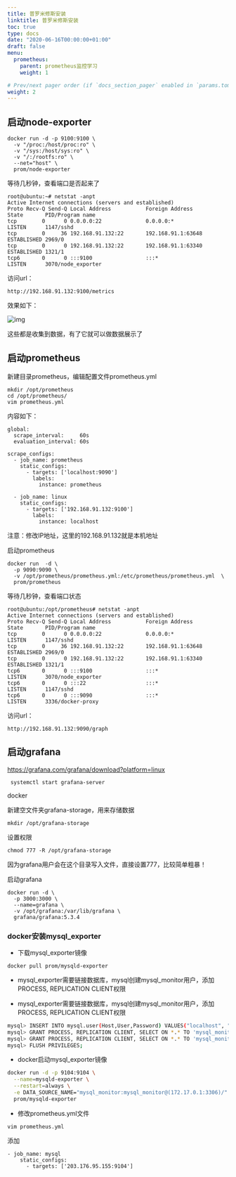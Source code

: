 ```yaml
---
title: 普罗米修斯安装
linktitle: 普罗米修斯安装
toc: true
type: docs
date: "2020-06-16T00:00:00+01:00"
draft: false
menu:
  prometheus:
    parent: prometheus监控学习
    weight: 1

# Prev/next pager order (if `docs_section_pager` enabled in `params.toml`)
weight: 2
---
```


## 启动node-exporter



```
docker run -d -p 9100:9100 \
  -v "/proc:/host/proc:ro" \
  -v "/sys:/host/sys:ro" \
  -v "/:/rootfs:ro" \
  --net="host" \
  prom/node-exporter
```



 

等待几秒钟，查看端口是否起来了



```
root@ubuntu:~# netstat -anpt
Active Internet connections (servers and established)
Proto Recv-Q Send-Q Local Address           Foreign Address         State       PID/Program name
tcp        0      0 0.0.0.0:22              0.0.0.0:*               LISTEN      1147/sshd       
tcp        0     36 192.168.91.132:22       192.168.91.1:63648      ESTABLISHED 2969/0          
tcp        0      0 192.168.91.132:22       192.168.91.1:63340      ESTABLISHED 1321/1          
tcp6       0      0 :::9100                 :::*                    LISTEN      3070/node_exporter
```



 

访问url：

```
http://192.168.91.132:9100/metrics
```

 

效果如下：

![img](https://img2018.cnblogs.com/blog/1341090/201811/1341090-20181108172459066-1268369984.png)

 

这些都是收集到数据，有了它就可以做数据展示了

 

## 启动prometheus

新建目录prometheus，编辑配置文件prometheus.yml

```
mkdir /opt/prometheus
cd /opt/prometheus/
vim prometheus.yml
```

 

内容如下：



```
global:
  scrape_interval:     60s
  evaluation_interval: 60s
 
scrape_configs:
  - job_name: prometheus
    static_configs:
      - targets: ['localhost:9090']
        labels:
          instance: prometheus
 
  - job_name: linux
    static_configs:
      - targets: ['192.168.91.132:9100']
        labels:
          instance: localhost
```



 

注意：修改IP地址，这里的192.168.91.132就是本机地址

 

启动prometheus

```
docker run  -d \
  -p 9090:9090 \
  -v /opt/prometheus/prometheus.yml:/etc/prometheus/prometheus.yml  \
  prom/prometheus
```

 

等待几秒钟，查看端口状态



```
root@ubuntu:/opt/prometheus# netstat -anpt
Active Internet connections (servers and established)
Proto Recv-Q Send-Q Local Address           Foreign Address         State       PID/Program name
tcp        0      0 0.0.0.0:22              0.0.0.0:*               LISTEN      1147/sshd       
tcp        0     36 192.168.91.132:22       192.168.91.1:63648      ESTABLISHED 2969/0          
tcp        0      0 192.168.91.132:22       192.168.91.1:63340      ESTABLISHED 1321/1          
tcp6       0      0 :::9100                 :::*                    LISTEN      3070/node_exporter
tcp6       0      0 :::22                   :::*                    LISTEN      1147/sshd       
tcp6       0      0 :::9090                 :::*                    LISTEN      3336/docker-proxy
```



 

访问url：

```
http://192.168.91.132:9090/graph
```

## 启动grafana

https://grafana.com/grafana/download?platform=linux

```
 systemctl start grafana-server
```

docker  

新建空文件夹grafana-storage，用来存储数据

```
mkdir /opt/grafana-storage
```

设置权限

```
chmod 777 -R /opt/grafana-storage
```

因为grafana用户会在这个目录写入文件，直接设置777，比较简单粗暴！

 

启动grafana

```
docker run -d \
  -p 3000:3000 \
  --name=grafana \
  -v /opt/grafana:/var/lib/grafana \
  grafana/grafana:5.3.4
```

### docker安装mysql_exporter


- 下载mysql_exporter镜像

```
docker pull prom/mysqld-exporter
```

- mysql_exporter需要链接数据库，mysql创建mysql_monitor用户，添加PROCESS, REPLICATION CLIENT权限

- mysql_exporter需要链接数据库，mysql创建mysql_monitor用户，添加PROCESS, REPLICATION CLIENT权限

```bash
mysql> INSERT INTO mysql.user(Host,User,Password) VALUES("localhost", "mysql_monitor", password("mysql_monitor")); 
mysql> GRANT PROCESS, REPLICATION CLIENT, SELECT ON *.* TO 'mysql_monitor'@'localhost' IDENTIFIED BY 'mysql_monitor';
mysql> GRANT PROCESS, REPLICATION CLIENT, SELECT ON *.* TO 'mysql_monitor'@'%' IDENTIFIED BY 'mysql_monitor';
mysql> FLUSH PRIVILEGES;
```

- docker启动mysql_exporter镜像

```bash
docker run -d -p 9104:9104 \
  --name=mysqld-exporter \
  --restart=always \
  -e DATA_SOURCE_NAME="mysql_monitor:mysql_monitor@(172.17.0.1:3306)/" \
  prom/mysqld-exporter
```

- 修改prometheus.yml文件

```
vim prometheus.yml
```

添加

```
- job_name: mysql
    static_configs:
      - targets: ['203.176.95.155:9104']
```



